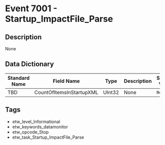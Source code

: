 # Event 7001 - Startup_ImpactFile_Parse

## Description
None

## Data Dictionary
|Standard Name|Field Name|Type|Description|Sample Value|
|---|---|---|---|---|
|TBD|CountOfItemsInStartupXML|UInt32|None|`None`|

## Tags
* etw_level_Informational
* etw_keywords_datamonitor
* etw_opcode_Stop
* etw_task_Startup_ImpactFile_Parse